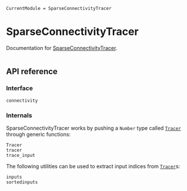 ```@meta
CurrentModule = SparseConnectivityTracer
```

# SparseConnectivityTracer

Documentation for [SparseConnectivityTracer](https://github.com/adrhill/SparseConnectivityTracer.jl).

```@index
```

## API reference
### Interface
```@docs
connectivity
```

### Internals
SparseConnectivityTracer works by pushing a `Number` type called [`Tracer`](@ref) through generic functions:
```@docs
Tracer
tracer
trace_input
```

The following utilities can be used to extract input indices from [`Tracer`](@ref)s:
```@docs
inputs
sortedinputs
```
